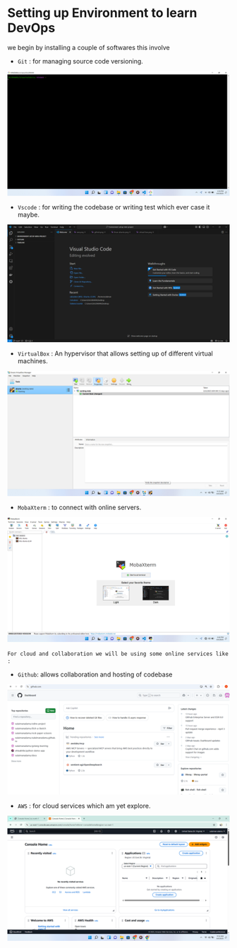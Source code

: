 # Setting up Environment to learn DevOps

we begin by installing a couple of softwares this involve
- `Git` : for managing source code versioning.

![git](./images/git.png)


- `Vscode` : for writing the codebase or writing test which ever case it maybe.

![vscode](./images/vscode.png)

- `VirtualBox` : An hypervisor that allows setting up of different virtual machines.

![virtualBox](./images/virtual-box.png)

- `MobaXterm` : to connect with online servers.

![mobaXterm](./images/mobaterm.png)

`For cloud and collaboration we will be using some online services like :`

- `Github`: allows collaboration and hosting of codebase

![github images](./images/github.png)

- `AWS` : for cloud services which am yet explore.

![aws images](./images/aws.png)


